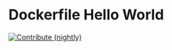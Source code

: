 # Dockerfile Hello World

[![Contribute (nightly)](https://img.shields.io/static/v1?label=nightly%20Che&message=openshift%20dev%20cluster&logo=eclipseche&color=FDB940&labelColor=525C86)](https://eclipse-che.apps.mloriedo-devworkspaces.devcluster.openshift.com/#https://github.com/l0rd/dockerfile-hello-world)
